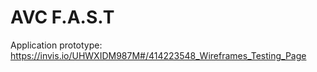 # AVC F.A.S.T


Application prototype: https://invis.io/UHWXIDM987M#/414223548_Wireframes_Testing_Page

